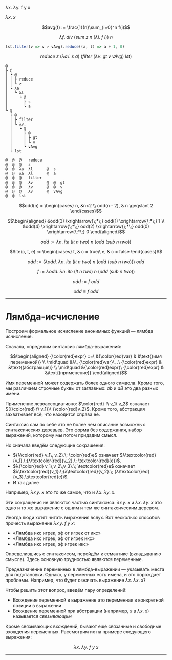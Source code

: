λx. λy. f y x

$λx.\; x$

$$avg(f) := \frac{1}{n}\sum_{i=0}^n f(i)$$

$$λf.\; div\ (sum\ z\ n\ (λi.\; f\ i))\ n$$

```javascript
lst.filter(v => v > vAvg).reduce((a, l) => a + 1, 0)
```

$$reduce\ z\  \big(λa\, l.\; s\ a\big)\ \big(filter\ (λv.\; gt\ v\ vAvg)\ lst\big)$$

```
@
┝ @
│ ┝ @
│ │ ┝ reduce
│ │ ┕ z
│ ┕ λa
│   ┕ λl
│     ┕ @
│       ┝ s
│       ┕ a
┕ @
  ┝ @
  │ ┝ filter
  │ ┕ λv.
  │   ┕ @
  │     ┝ @
  │     │ ┝ gt
  │     │ ┕ v
  │     ┕ vAvg
  ┕ lst
```

```
@  @  @   reduce
@  @  @   z
@  @  λa  λl      @  s
@  @  λa  λl      @  a
@  @  @   filter
@  @  @   λv      @  @  gt
@  @  @   λv      @  @  v
@  @  @   λv      @  vAvg
@  @  lst
```

$$odd(n) = \begin{cases}
n, &n<2 \\
odd(n - 2), & n \geqslant 2
\end{cases}$$

$$\begin{aligned}
&odd(3) \xrightarrow{\;*\;} odd(1) \xrightarrow{\;*\;} 1 \\
&odd(4) \xrightarrow{\;*\;} odd(2) \xrightarrow{\;*\;} odd(0) \xrightarrow{\;*\;} 0
\end{aligned}$$

$$odd := λn.\;ite\ (lt\ n\ two)\ n\ (odd\ (sub\ n\ two))$$

$$ite(c, t, e) := \begin{cases}
t, & c = true\\
e, & c = false
\end{cases}$$

$$odd := \big(λodd.\; λn.\;ite\ (lt\ n\ two)\ n\ (odd\ (sub\ n\ two))\big)\ odd$$

$$f := λodd.\; λn.\;ite\ (lt\ n\ two)\ n\ (odd\ (sub\ n\ two))$$

$$odd := f\ odd$$

$$odd \equiv f\ odd$$

----

# Лямбда-исчисление

Построим формальное исчисление анонимных функций — лямбда исчисление.

Сначала, определим синтаксис лямбда-выражений:

$$\begin{aligned}
{\color{red}expr} ::=\ &{\color{red}var} & &\text{(имя переменной)} \\
\mid\quad &λ\, {\color{red}var}\, .\ {\color{red}expr} & &\text{(абстракция)} \\
\mid\quad &{\color{red}expr}\ {\color{red}expr} & &\text{(применение)}
\end{aligned}$$

Имя переменной может содержать более одного символа. Кроме того, мы различаем строчные буквы от заглавных: $ab$ и $aB$ это два разных имени.

Применение левоассоциативно: $\color{red} f\ v_1\ v_2$ означает $({\color{red} f\ v_1})\ {\color{red}v_2}$. Кроме того, абстракция захватывает всё, что находится справа её.

Синтаксис сам по себе это не более чем описание возможных синтаксических деревьев. Это форма без содержания, набор выражений, которому мы потом придадим смысл.

Но сначала введём следующие сокрашения:
- ${λ\color{red} v_1\, v_2}.\; \color{red}e$ означает $λ\textcolor{red}{v_1}.\;(λ\textcolor{red}{v_2}.\; \textcolor{red}{e})$.
- $λ{\color{red} v_1\,v_2\,v_3}.\; \textcolor{red}e$ означает $λ\textcolor{red}{v_1}.\;(λ\textcolor{red}{v_2}.\; (λ\textcolor{red}{v_3}.\;\textcolor{red}e))$.
- И так далее

Например, $λ x\, y.\; x$ это то же самое, что и $λx.\; λ y.\; x$.

Эти сокращения не являются частью синтаксиса: $λ x\, y.\; x$ и $λx.\; λ y.\; x$ это одно и то же выражение с одним и тем же синтаксическим деревом.

Иногда люди хотят читать выражения вслух. Вот несколько способов прочесть выражение $λx\,y.\; f\ y\ x$:

- «Лямбда икс игрек, эф от игрек от икс»
- «Лямбда икс игрек, эф от игрек икс»
- «Лямбда икс игрек, эф игрек икс»

Определившись с синтаксисом, перейдём к семантике (вкладыванию смысла). Здесь основную трудностью являются переменные.

Предназначение переменных в лямбда-выражении — указывать места для подстановки. Однако, у переменных есть имена, и это порождает проблемы. Например, что будет означать выражение $λx.\; λx.\; x$?

Чтобы решить этот вопрос, введём пару определений:

- Вхождение переменной в выражение это переменная в конкретной позиции в выражении
- Вхождение переменной при абстракции (например, $x$ в $λx.\; x$) называется *связывающим*

Кроме связывающих вхождений, бывают ещё связанные и свободные вхождения переменных. Рассмотрим их на примере следующего выражения:

$$λx.\; λy.\; f\ y\ x$$

---


